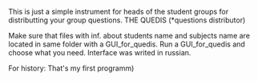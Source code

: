 This is just a simple instrument for heads of the student groups for distributting your group questions. THE QUEDIS (*questions distributor)

Make sure that files with inf. about students name and subjects name are located in same folder with a GUI_for_quedis. 
Run a GUI_for_quedis and choose what you need. Interface was writed in russian.

For history: That's my first programm)
